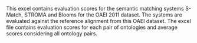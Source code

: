 This excel contains evaluation scores for the semantic matching systems S-Match, STROMA and Blooms for the OAEI 2011 dataset. The systems are evaluated against the reference alignment from this OAEI dataset. The excel file contains evaluation scores for each pair of ontologies and average scores considering all ontology pairs.

